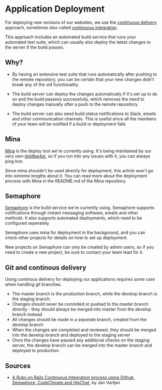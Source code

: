 # Application Deployment

For deploying new versions of our websites, we use the [continuous delivery](https://en.wikipedia.org/wiki/Continuous_delivery)
approach, sometimes also called [continuous integration](https://en.wikipedia.org/wiki/Continuous_integration).

This approach includes an automated build service that runs your automated test
suite, which can usually also deploy the latest changes to the server if the
build passes.

## Why?

* By having an extensive test suite that runs automatically after pushing to the
  remote repository, you can be certain that your new changes didn't break any
  of the old functionality.

* The build server can deploy the changes automatically if it's set up to do so
  and the build passess successfully, which removes the need to deploy changes
  manually after a push to the remote repository.

* The build server can also send build status notifications to Slack, emails and
  other communication channels. This is useful since all the members of your
  team will be notified if a build or deployment fails

## Mina

[Mina](https://github.com/mina-deploy/mina) is the deploy tool we're currently
using. It's being maintained by our very own [@d4be4st](https://github.com/d4be4st/), so if you run into any
issues with it, you can always ping him.

Since mina shouldn't be used directly for deployment, this article won't go into
extreme lengths about it. You can read more about the deployment process with
Mina in the README.md of the Mina repository.

## Semaphore

[Semaphore](http://www.semaphoreci.com) is the build service we're currently
using. Semaphore supports notifications through instant messaging software,
emails and other methods. It also supports automated deployments, which need to
be configured seperately.

Semaphore uses mina for deployment in the background, and you can check other
projects for details on how to set up deployment.

New projects on Semaphore can only be created by admin users, so if you need to
create a new project, be sure to contact your team lead for it.

## Git and continous delivery

Using continous delivery for deploying our applications requires some care when
handling git branches.

* The master branch is the production branch, while the develop branch is the
  staging branch
* Changes should never be commited or pushed to the master branch directly -
  they should always be merged into master from the develop branch instead
* All changes should be made in a seperate branch, created from the develop
  branch
* When the changes are completed and reviewed, they should be merged into the
  develop branch and deployed to the staging server
* Once the changes have passed any additional checks on the staging server, the
  develop branch can be merged into the master branch and deployed to production.

## Sources
* [A Ruby on Rails Continuous Integration process using Github, Semaphore,
CodeClimate and
HipChat](https://infinum.co/the-capsized-eight/articles/a-ruby-on-rails-continous-integration-process-using-semaphore-github-codeclimate-and-hipchat), by Jan Varljen
